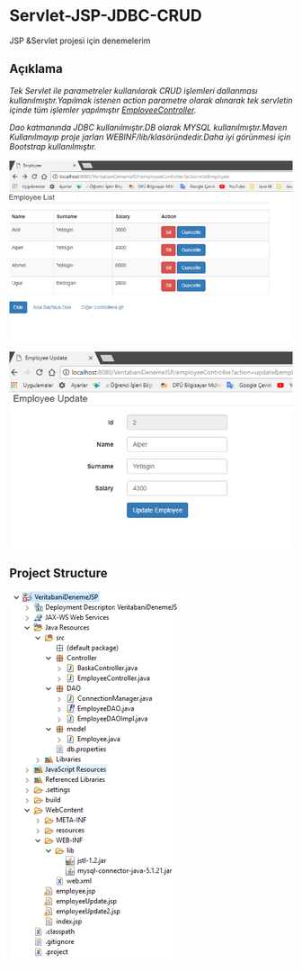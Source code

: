 # Servlet-JSP-JDBC-CRUD
JSP &amp;Servlet projesi için denemelerim

## Açıklama
*Tek Servlet ile parametreler kullanılarak CRUD işlemleri dallanması kullanılmıştır.Yapılmak istenen action parametre olarak alınarak 
tek servletin içinde tüm işlemler yapılmıştır [EmployeeController](https://github.com/anlrcavictor/Servlet-JSP-JDBC-CRUD/blob/master/VeritabaniDenemeJSP/src/Controller/EmployeeController.java).*
</br>

*Dao katmanında JDBC kullanılmıştır.DB olarak MYSQL kullanılmıştır.Maven Kullanılmayıp proje jarları WEBINF/lib/klasöründedir.Daha iyi
görünmesi için Bootstrap kullanılmıştır.*
</br></br>
![Read](https://github.com/anlrcavictor/ImagesRepo-for-Readme/blob/master/Servlet&JSP%20JDBC%20CRUD/Listele.png?raw=true)

![Update](https://github.com/anlrcavictor/ImagesRepo-for-Readme/blob/master/Servlet&JSP%20JDBC%20CRUD/Update.png?raw=true)

## Project Structure

![Structure](https://github.com/anlrcavictor/ImagesRepo-for-Readme/blob/master/Servlet&JSP%20JDBC%20CRUD/Structure.png?raw=true)
